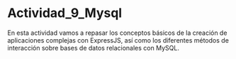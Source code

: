 # Actividad_9_Mysql
 En esta actividad vamos a repasar los conceptos básicos de la creación de aplicaciones complejas con ExpressJS, así como los diferentes métodos de interacción sobre bases de datos relacionales con MySQL. 
